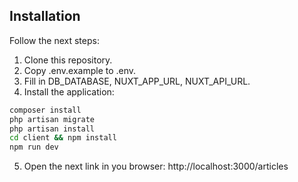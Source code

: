## Installation

Follow the next steps:

1. Clone this repository.
2. Copy .env.example to .env.
3. Fill in DB_DATABASE, NUXT_APP_URL, NUXT_API_URL.
4. Install the application:

```bash
composer install
php artisan migrate
php artisan install
cd client && npm install
npm run dev
```

5. Open the next link in you browser: http://localhost:3000/articles